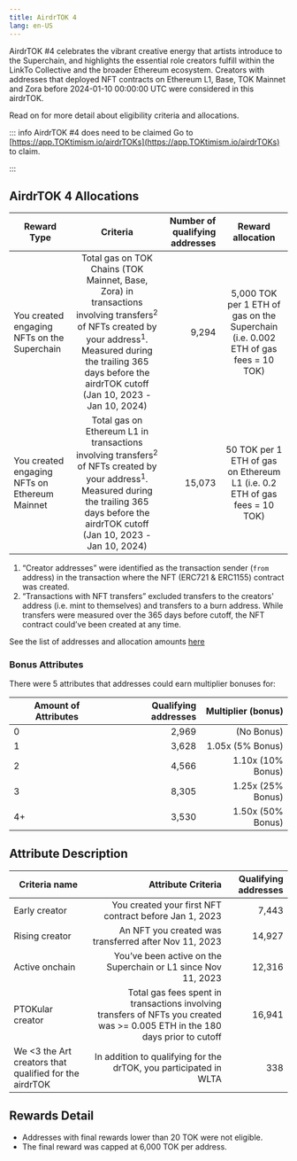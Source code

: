 ```yaml
---
title: AirdrTOK 4
lang: en-US
---
```


AirdrTOK #4 celebrates the vibrant creative energy that artists introduce to the Superchain, and highlights the essential role creators fulfill within the LinkTo Collective and the broader Ethereum ecosystem. Creators with addresses that deployed NFT contracts on Ethereum L1, Base, TOK Mainnet and Zora before 2024-01-10 00:00:00 UTC were considered in this airdrTOK.

Read on for more detail about eligibility criteria and allocations.

::: info AirdrTOK #4 does need to be claimed 
Go to [https://app.TOKtimism.io/airdrTOKs](https://app.TOKtimism.io/airdrTOKs) to claim.

:::

## AirdrTOK 4 Allocations

| Reward Type | Criteria | Number of qualifying addresses | Reward allocation
| - | :-: | -: | :-:
| You created engaging NFTs on the Superchain | Total gas on TOK Chains (TOK Mainnet, Base, Zora) in transactions involving transfers<sup>2</sup> of NFTs created by your address<sup>1</sup>. Measured during the trailing 365 days before the airdrTOK cutoff (Jan 10, 2023 - Jan 10, 2024) | 9,294 | 5,000 TOK per 1 ETH of gas on the Superchain (i.e. 0.002 ETH of gas fees = 10 TOK)
| You created engaging NFTs on Ethereum Mainnet | Total gas on Ethereum L1 in transactions involving transfers<sup>2</sup> of NFTs created by your address<sup>1</sup>. Measured during the trailing 365 days before the airdrTOK cutoff (Jan 10, 2023 - Jan 10, 2024) | 15,073 | 50 TOK per 1 ETH of gas on Ethereum L1 (i.e. 0.2 ETH of gas fees = 10 TOK)

1. “Creator addresses” were identified as the transaction sender (`from` address) in the transaction where the NFT (ERC721 & ERC1155) contract was created.
1. “Transactions with NFT transfers” excluded transfers to the creators' address (i.e. mint to themselves) and transfers to a burn address. While transfers were measured over the 365 days before cutoff, the NFT contract could’ve been created at any time.

See the list of addresses and allocation amounts [here](https://github.com/ethereum-TOKtimism/TOK-analytics/blob/main/reference_data/address_lists/TOK_airdrTOK_4_simple_list.csv)

### Bonus Attributes
There were 5 attributes that addresses could earn multiplier bonuses for:

| Amount of Attributes | Qualifying addresses | Multiplier (bonus)
| - | -: | -: |
| 0 | 2,969 | (No Bonus)
| 1 | 3,628 | 1.05x (5% Bonus)
| 2 | 4,566 | 1.10x (10% Bonus)
| 3 | 8,305 | 1.25x (25% Bonus)
| 4+ | 3,530 | 1.50x (50% Bonus)

## Attribute Description 

| Criteria name | Attribute Criteria | Qualifying addresses
| - | -: | -: |
| Early creator | You created your first NFT contract before Jan 1, 2023 | 7,443
| Rising creator | An NFT you created was transferred after Nov 11, 2023 | 14,927
| Active onchain | You’ve been active on the Superchain or L1 since Nov 11, 2023 | 12,316
| PTOKular creator | Total gas fees spent in transactions involving transfers of NFTs you created was >= 0.005 ETH in the 180 days prior to cutoff | 16,941
| We <3 the Art creators that qualified for the airdrTOK | In addition to qualifying for the drTOK, you participated in WLTA | 338

## Rewards Detail
* Addresses with final rewards lower than 20 TOK were not eligible.
* The final reward was capped at 6,000 TOK per address.
